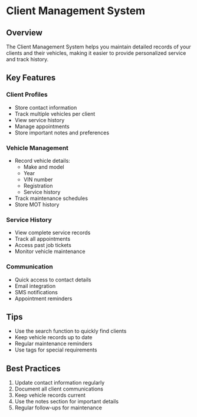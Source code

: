 
# Client Management System

## Overview
The Client Management System helps you maintain detailed records of your clients and their vehicles, making it easier to provide personalized service and track history.

## Key Features

### Client Profiles
- Store contact information
- Track multiple vehicles per client
- View service history
- Manage appointments
- Store important notes and preferences

### Vehicle Management
- Record vehicle details:
  - Make and model
  - Year
  - VIN number
  - Registration
  - Service history
- Track maintenance schedules
- Store MOT history

### Service History
- View complete service records
- Track all appointments
- Access past job tickets
- Monitor vehicle maintenance

### Communication
- Quick access to contact details
- Email integration
- SMS notifications
- Appointment reminders

## Tips
- Use the search function to quickly find clients
- Keep vehicle records up to date
- Regular maintenance reminders
- Use tags for special requirements

## Best Practices
1. Update contact information regularly
2. Document all client communications
3. Keep vehicle records current
4. Use the notes section for important details
5. Regular follow-ups for maintenance
